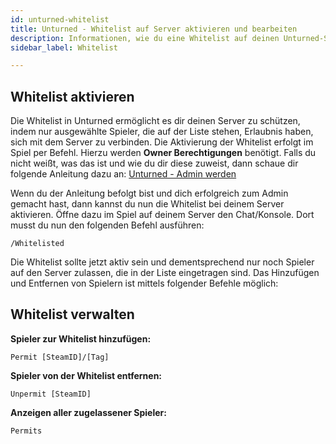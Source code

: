 ```yaml
---
id: unturned-whitelist
title: Unturned - Whitelist auf Server aktivieren und bearbeiten
description: Informationen, wie du eine Whitelist auf deinen Unturned-Server von ZAP-Hosting aktivieren und bearbeiten kannst - ZAP-Hosting.com Dokumentation
sidebar_label: Whitelist

---
```




## Whitelist aktivieren

Die Whitelist in Unturned ermöglicht es dir deinen Server zu schützen, indem nur ausgewählte Spieler, die auf der Liste stehen, Erlaubnis haben, sich mit dem Server zu verbinden. Die Aktivierung der Whitelist erfolgt im Spiel per Befehl. Hierzu werden **Owner Berechtigungen** benötigt. Falls du nicht weißt, was das ist und wie du dir diese zuweist, dann schaue dir folgende Anleitung dazu an: [Unturned - Admin werden](unturned-becomeadmin.md)



Wenn du der Anleitung befolgt bist und dich erfolgreich zum Admin gemacht hast, dann kannst du nun die Whitelist bei deinem Server aktivieren. Öffne dazu im Spiel auf deinem Server den Chat/Konsole. Dort musst du nun den folgenden Befehl ausführen:

```
/Whitelisted
```



Die Whitelist sollte jetzt aktiv sein und dementsprechend nur noch Spieler auf den Server zulassen, die in der Liste eingetragen sind. Das Hinzufügen und Entfernen von Spielern ist mittels folgender Befehle möglich:



## Whitelist verwalten

**Spieler zur Whitelist hinzufügen:**

```
Permit [SteamID]/[Tag]
```

**Spieler von der Whitelist entfernen:**

```
Unpermit [SteamID]
```

**Anzeigen aller zugelassener Spieler:**

```
Permits
```

